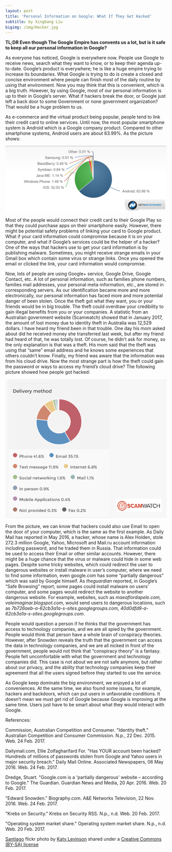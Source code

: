 ```yaml
---
layout: post
title: 'Personal Information on Google: What If They Get Hacked'
subtitle: by Xingbang Liu
bigimg: /img/Hacker.jpg
---
```

**TL;DR Even though The Google Empire has convents us a lot, but is it safe to keep all our personal information in Google?**

As everyone has noticed, Google is everywhere now. People use Google to receive news, search what they want to know, or to keep their agenda up-to-date. Google’s product is everywhere; he is like a huge empire trying to increase its boundaries. What Google is trying to do is create a closed and concise environment where people can finish most of the daily routine by using that environment. Now you may think that this is convenient, which is a big truth. However, by using Google, most of our personal information is up to their in Google’s server. What if hackers break the door, or Google just left a back door to some Government or none government organization? That would be a huge problem to us.

As e-commerce and the virtual product being popular, people tend to link their credit card to online services. Until now, the most popular smartphone system is Android which is a Google company product. Compared to other smartphone systems, Android users are about 63.99%. As the picture shows:

![Status of Android users](/img/status.PNG)

Most of the people would connect their credit card to their Google Play so that they could purchase apps on their smartphone easily. However, there might be potential safety problems of linking your card to Google product. What if your card information could compromise because it is on your computer, and what if Google’s services could be the helper of a hacker? One of the ways that hackers use to get your card information is by publishing malware. Sometimes, you might receive strange emails in your Gmail box which contain some virus or strange links. Once you opened the email or clicked the link, your card information would compromise.

Now, lots of people are using Google+ service, Google Drive, Google Contact, etc. A lot of personal information, such as families phone numbers, families mail addresses, your personal meta-information, etc., are stored in corresponding servers. As our identification became more and more electronically, our personal information has faced more and more potential danger of been stolen. Once the theft got what they want, you or your friends would be in big trouble. The theft could overdraw your credibility to gain illegal benefits from you or your companies. A statistic from an Australian government website (Scamwatch) showed that in January 2017, the amount of lost money due to identity theft in Australia was 12,529 dollars. I have heard my friend been in that trouble. One day his mom asked about did he received money she transferred last week, but after my friend had heard of that, he was totally lost. Of course, he didn’t ask for money, so the only explanation is that was a theft. His mom said that the theft was using that “same” email address and he knows some experiences that others couldn’t know. Finally, my friend was aware that the information was from his cloud drive. Now the most strange part is how the theft could gain the password or ways to access my friend’s cloud drive? The following picture showed how people got hacked:

![Status of Android users](/img/data.PNG)

From the picture, we can know that hackers could also use Email to open the door of your computer, which is the same as the first example. As Daily Mail has reported in May 2016, a hacker, whose name is Alex Holden, stole 272.3 million Google, Yahoo, Microsoft and Mail.ru account information including password, and he traded them in Russia. That information could be used to access their Email or other similar accounts. However, there might be a huge chance that the virus or malware could hide in some web pages. Despite some tricky websites, which could redirect the user to dangerous websites or install malware in user’s computer, where we need to find some information, even google.com has some “partially dangerous” which was said by Google himself. As _theguardian_ reported, in Google’s “Safe Browsing” report, some pages could install malware on users’ computer, and some pages would redirect the website to another dangerous website. For example, websites, such as _maeaflordapele.com, valeimaginar.blogspot.com_, would send users to dangerous locations, such as _7b726aeb-a-62cb3a1a-s-sites.googlegroups.com, 40d0dfd9-a-62cb3a1a-s-sites.googlegroups.com_.

People would question a person if he thinks that the government has access to technology companies, and we are all spied by the government. People would think that person have a whole brain of conspiracy theories. However, after Snowden reveals the truth that the government can access the data in technology companies, and we are all nicked in front of the government, people would not think that “conspiracy theory” is a fantasy. People felt uncomfortable with what the government and technology companies did. This case is not about we are not safe anymore, but rather about our privacy, and the ability that technology companies keep their agreement that all the users signed before they started to use the service.

As Google keep dominate the big environment, we enjoyed a lot of conveniences. At the same time, we also found some issues, for example, hackers and backdoors, which can put users in unfavorable conditions. It doesn’t mean we must get rid of Google because Google is improving at the same time. Users just have to be smart about what they would interact with Google.

References:

Commission, Australian Competition and Consumer. "Identity theft." Australian Competition and Consumer Commission. N.p., 22 Dec. 2015. Web. 24 Feb. 2017.

Dailymail.com, Ellie Zolfagharifard For. "Has YOUR account been hacked? Hundreds of millions of passwords stolen from Google and Yahoo users in major security breach." Daily Mail Online. Associated Newspapers, 06 May 2016. Web. 24 Feb. 2017.

Dredge, Stuart. "Google.com is a 'partially dangerous' website – according to Google." The Guardian. Guardian News and Media, 20 Apr. 2016. Web. 20 Feb. 2017.

"Edward Snowden." Biography.com. A&E Networks Television, 22 Nov. 2016. Web. 24 Feb. 2017.

"Krebs on Security." Krebs on Security RSS. N.p., n.d. Web. 20 Feb. 2017.

"Operating system market share." Operating system market share. N.p., n.d. Web. 20 Feb. 2017.

<a title="Santiago" href="https://flickr.com/photos/katylevinson/6866188762">Santiago</a> flickr photo by <a href="https://flickr.com/people/katylevinson">Katy Levinson</a> shared under a <a href="https://creativecommons.org/licenses/by-sa/2.0/">Creative Commons (BY-SA) license</a>

